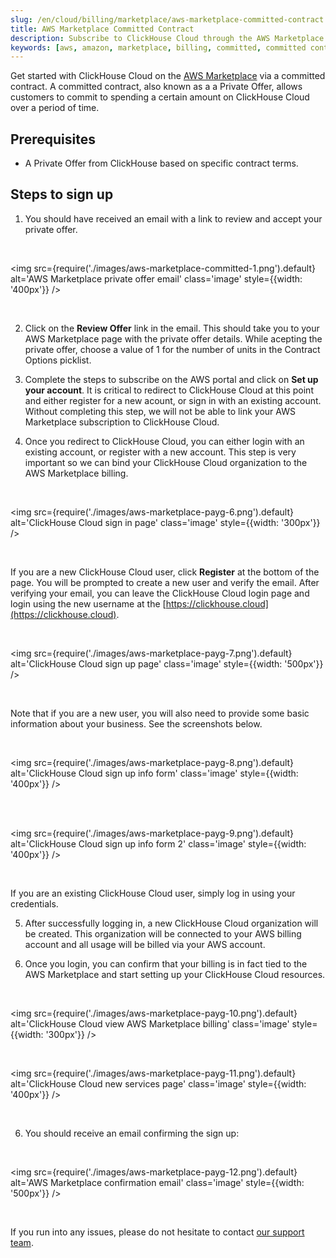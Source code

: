 ```yaml
---
slug: /en/cloud/billing/marketplace/aws-marketplace-committed-contract
title: AWS Marketplace Committed Contract
description: Subscribe to ClickHouse Cloud through the AWS Marketplace (Committed Contract)
keywords: [aws, amazon, marketplace, billing, committed, committed contract]
---
```


Get started with ClickHouse Cloud on the [AWS Marketplace](https://aws.amazon.com/marketplace) via a committed contract. A committed contract, also known as a a Private Offer, allows customers to commit to spending a certain amount on ClickHouse Cloud over a period of time.

## Prerequisites

- A Private Offer from ClickHouse based on specific contract terms.

## Steps to sign up

1. You should have received an email with a link to review and accept your private offer.

<br />

<img src={require('./images/aws-marketplace-committed-1.png').default}
    alt='AWS Marketplace private offer email'
    class='image'
    style={{width: '400px'}}
/>

<br />

2. Click on the **Review Offer** link in the email. This should take you to your AWS Marketplace page with the private offer details. While acepting the private offer, choose a value of 1 for the number of units in the Contract Options picklist. 

3. Complete the steps to subscribe on the AWS portal and click on **Set up your account**.
It is critical to redirect to ClickHouse Cloud at this point and either register for a new acount, or sign in with an existing account. Without completing this step, we will not be able to link your AWS Marketplace subscription to ClickHouse Cloud.

4. Once you redirect to ClickHouse Cloud, you can either login with an existing account, or register with a new account. This step is very important so we can bind your ClickHouse Cloud organization to the AWS Marketplace billing.

<br />

<img src={require('./images/aws-marketplace-payg-6.png').default}
    alt='ClickHouse Cloud sign in page'
    class='image'
    style={{width: '300px'}}
/>

<br />

If you are a new ClickHouse Cloud user, click **Register** at the bottom of the page. You will be prompted to create a new user and verify the email. After verifying your email, you can leave the ClickHouse Cloud login page and login using the new username at the [https://clickhouse.cloud](https://clickhouse.cloud).

<br />

<img src={require('./images/aws-marketplace-payg-7.png').default}
    alt='ClickHouse Cloud sign up page'
    class='image'
    style={{width: '500px'}}
/>

<br />

Note that if you are a new user, you will also need to provide some basic information about your business. See the screenshots below.

<br />

<img src={require('./images/aws-marketplace-payg-8.png').default}
    alt='ClickHouse Cloud sign up info form'
    class='image'
    style={{width: '400px'}}
/>

<br />

<br />

<img src={require('./images/aws-marketplace-payg-9.png').default}
    alt='ClickHouse Cloud sign up info form 2'
    class='image'
    style={{width: '400px'}}
/>

<br />

If you are an existing ClickHouse Cloud user, simply log in using your credentials.

5. After successfully logging in, a new ClickHouse Cloud organization will be created. This organization will be connected to your AWS billing account and all usage will be billed via your AWS account.

6. Once you login, you can confirm that your billing is in fact tied to the AWS Marketplace and start setting up your ClickHouse Cloud resources.

<br />

<img src={require('./images/aws-marketplace-payg-10.png').default}
    alt='ClickHouse Cloud view AWS Marketplace billing'
    class='image'
    style={{width: '300px'}}
/>

<br />

<img src={require('./images/aws-marketplace-payg-11.png').default}
    alt='ClickHouse Cloud new services page'
    class='image'
    style={{width: '400px'}}
/>

<br />

6. You should receive an email confirming the sign up:

<br />

<img src={require('./images/aws-marketplace-payg-12.png').default}
    alt='AWS Marketplace confirmation email'
    class='image'
    style={{width: '500px'}}
/>

<br />

If you run into any issues, please do not hesitate to contact [our support team](https://clickhouse.com/support/program).
